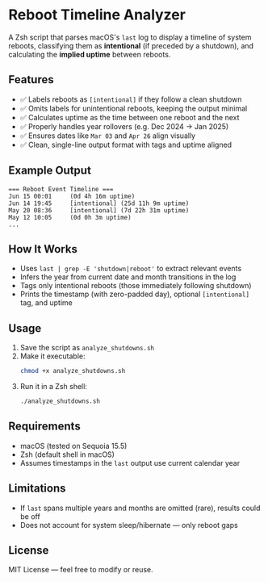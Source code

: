 # Reboot Timeline Analyzer

A Zsh script that parses macOS's `last` log to display a timeline of system reboots, classifying them as **intentional** (if preceded by a shutdown), and calculating the **implied uptime** between reboots.

## Features

- ✅ Labels reboots as `[intentional]` if they follow a clean shutdown
- ✅ Omits labels for unintentional reboots, keeping the output minimal
- ✅ Calculates uptime as the time between one reboot and the next
- ✅ Properly handles year rollovers (e.g. Dec 2024 → Jan 2025)
- ✅ Ensures dates like `Mar 03` and `Apr 26` align visually
- ✅ Clean, single-line output format with tags and uptime aligned

## Example Output

```
=== Reboot Event Timeline ===
Jun 15 00:01     (0d 4h 16m uptime)
Jun 14 19:45     [intentional] (25d 11h 9m uptime)
May 20 08:36     [intentional] (7d 22h 31m uptime)
May 12 10:05     (0d 0h 3m uptime)
...
```

## How It Works

- Uses `last | grep -E 'shutdown|reboot'` to extract relevant events
- Infers the year from current date and month transitions in the log
- Tags only intentional reboots (those immediately following shutdown)
- Prints the timestamp (with zero-padded day), optional `[intentional]` tag, and uptime

## Usage

1. Save the script as `analyze_shutdowns.sh`
2. Make it executable:
   ```bash
   chmod +x analyze_shutdowns.sh
   ```
3. Run it in a Zsh shell:
   ```bash
   ./analyze_shutdowns.sh
   ```

## Requirements

- macOS (tested on Sequoia 15.5)
- Zsh (default shell in macOS)
- Assumes timestamps in the `last` output use current calendar year

## Limitations

- If `last` spans multiple years and months are omitted (rare), results could be off
- Does not account for system sleep/hibernate — only reboot gaps

## License

MIT License — feel free to modify or reuse.
